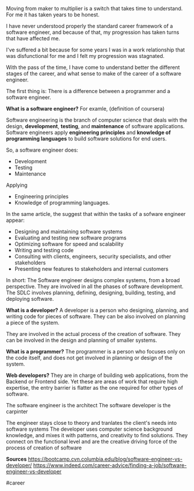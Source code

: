 Moving from maker to multiplier is a switch that takes time to understand. For me it has taken years to be honest. 

I have never understood properly the standard career framework of a software engineer, and because of that, my progression has taken turns that have affected me.

I've suffered a bit because for some years I was in a work relationship that was disfunctional for me and I felt my progression was stagnated.

With the pass of the time, I have come to understand better the different stages of the career, and what sense to make of the career of a software engineer.

The first thing is:
There is a difference between a programmer and a software engineer.

**What is a software engineer?**
For examle, (definition of coursera)

Software engineering is the branch of computer science that deals with the design, **development**, **testing**, and **maintenance** of software applications. Software engineers apply **engineering principles** and **knowledge of programming languages** to build software solutions for end users.

So, a software engineer does:
* Development
* Testing
* Maintenance

Applying
* Engineering principles
* Knowledge of programming languages.

In the same article, the suggest that within the tasks of a sofware engineer appear:

- Designing and maintaining software systems
- Evaluating and testing new software programs
- Optimizing software for speed and scalability
- Writing and testing code
- Consulting with clients, engineers, security specialists, and other stakeholders  
- Presenting new features to stakeholders and internal customers


In short: The Software engineer designs complex systems, from a broad perspective. They are involved in all the phases of software development. The SDLC involves planning, defining, designing, building, testing, and deploying software.

**What is a developer?**
A developer is a person who designing, planning, and writing code for pieces of software. They can be also involved on planning a piece of the system.

They are involved in the actual process of the creation of software. They can be involved in the design and planning of smaller systems.

**What is a programmer?**
The programmer is a person who focuses only on the code itself, and does not get involved in planning or design of the system.

**Web developers?**
They are in charge of building web applications, from the Backend or Frontend side. Yet these are areas of work that require high expertise, the entry barrier is flatter as the one required for other types of software.


The software engineer is the architect
The software developer is the carpinter

The engineer stays close to theory and tranlates the client's needs into software systems
The developer uses computer science background knowledge, and mixes it with patterns, and creativity to find solutions. They connect on the functional level and are the creative driving force of the process of creation of software

**Sources**
https://bootcamp.cvn.columbia.edu/blog/software-engineer-vs-developer/
https://www.indeed.com/career-advice/finding-a-job/software-engineer-vs-developer

#career
